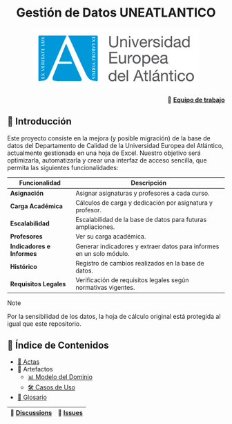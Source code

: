 <div align="center">

# Gestión de Datos UNEATLANTICO 
![Logo del Proyecto](images/logo.png)

</div>

<div align="right">

🔗 [**Equipo de trabajo**](documentos/equipo.md)

</div>

## 📖 Introducción
Este proyecto consiste en la mejora (y posible migración) de la base de datos del Departamento de Calidad de la Universidad Europea del Atlántico, actualmente gestionada en una hoja de Excel. Nuestro objetivo será optimizarla, automatizarla y crear una interfaz de acceso sencilla, que permita las siguientes funcionalidades:

| **Funcionalidad**           | **Descripción**                                                                                 | 
|-----------------------------|-------------------------------------------------------------------------------------------------|
| **Asignación**              | Asignar asignaturas y profesores a cada curso.                                                  | 
| **Carga Académica**         | Cálculos de carga y dedicación por asignatura y profesor.                                       | 
| **Escalabilidad**           | Escalabilidad de la base de datos para futuras ampliaciones.                                    | 
| **Profesores**              | Ver su carga académica.                                                                         | 
| **Indicadores e Informes**  | Generar indicadores y extraer datos para informes en un solo módulo.                            | 
| **Histórico**               | Registro de cambios realizados en la base de datos.                                             | 
| **Requisitos Legales**      | Verificación de requisitos legales según normativas vigentes.                                   | 

> [!NOTE]
> Por la sensibilidad de los datos, la hoja de cálculo original está protegida al igual que este repositorio.


## 📂 Índice de Contenidos
- [📝 Actas](documentos/actas/README.md)
- 🎨 Artefactos
  - [📊 Modelo del Dominio](documentos/MdD/README.md)
  - [🛠️ Casos de Uso](documentos/CdU/README.md)
- [📖 Glosario](documentos/glosario.md)

<div align="center">

| 💬 [**Discussions**](https://github.com/DavidGarciaCosta/24-25-IdSw1-SDR/discussions) | 🐛 [**Issues**](https://github.com/DavidGarciaCosta/24-25-IdSw1-SDR/issues) |
|:-----------------:|:-------------:|

</div>
